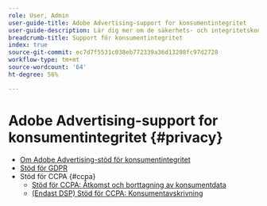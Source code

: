 ```yaml
---
role: User, Admin
user-guide-title: Adobe Advertising-support for konsumentintegritet
user-guide-description: Lär dig mer om de säkerhets- och integritetskontroller som Adobe Advertising erbjuder för att hjälpa annonsörskunder att följa konsumentsekretesslagstiftningen.
breadcrumb-title: Support för konsumentintegritet
index: true
source-git-commit: ec7d7f5531c038eb772339a36d13208fc97d2728
workflow-type: tm+mt
source-wordcount: '64'
ht-degree: 56%

---
```



# Adobe Advertising-support for konsumentintegritet {#privacy}

+ [Om Adobe Advertising-stöd för konsumentintegritet](/help/privacy/home.md)
+ [Stöd för GDPR](/help/privacy/gdpr.md)
+ Stöd för CCPA {#ccpa}
   + [Stöd för CCPA: Åtkomst och borttagning av konsumentdata](/help/privacy/ccpa/ccpa-access-delete.md)
   + [(Endast DSP) Stöd för CCPA: Konsumentavskrivning](/help/privacy/ccpa/ccpa-opt-out-of-sale.md)

